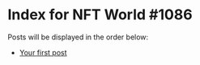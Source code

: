 # Index for NFT World #1086
Posts will be displayed in the order below:

- [Your first post](./001-first.md)

